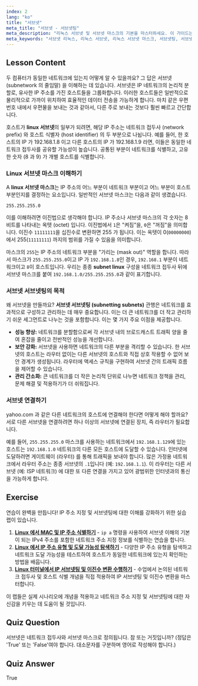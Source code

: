 ```yaml
---
index: 2
lang: "ko"
title: "서브넷"
meta_title: "서브넷 - 서브넷팅"
meta_description: "리눅스 서브넷 및 서브넷 마스크의 기본을 마스터하세요. 이 가이드는 서브넷팅, 네트워크 접두사, 서브넷 리눅스 환경에서 네트워크 분할을 관리하는 방법을 설명합니다."
meta_keywords: "서브넷 리눅스, 리눅스 서브넷, 리눅스 서브넷 마스크, 서브넷팅, 서브넷, 서브넷 마스크, 네트워크 접두사, 리눅스 네트워킹, IP 주소"
---
```


## Lesson Content

두 컴퓨터가 동일한 네트워크에 있는지 어떻게 알 수 있을까요? 그 답은 서브넷 (subnetwork 의 줄임말) 을 이해하는 데 있습니다. 서브넷은 IP 네트워크의 논리적 분할로, 유사한 IP 주소를 가진 호스트들을 그룹화합니다. 이러한 호스트들은 일반적으로 물리적으로 가까이 위치하여 효율적인 데이터 전송을 가능하게 합니다. 마치 같은 우편번호 내에서 우편물을 보내는 것과 같아서, 다른 주로 보내는 것보다 훨씬 빠르고 간단합니다.

호스트가 **linux 서브넷**의 일부가 되려면, 해당 IP 주소는 네트워크 접두사 (network prefix) 와 호스트 식별자 (host identifier) 의 두 부분으로 나뉩니다. 예를 들어, 한 호스트의 IP 가 192.168.1.8 이고 다른 호스트의 IP 가 192.168.1.9 라면, 이들은 동일한 네트워크 접두사를 공유할 가능성이 높습니다. 공통된 부분이 네트워크를 식별하고, 고유한 숫자 (8 과 9) 가 개별 호스트를 식별합니다.

### Linux 서브넷 마스크 이해하기

A **linux 서브넷 마스크**는 IP 주소의 어느 부분이 네트워크 부분이고 어느 부분이 호스트 부분인지를 결정하는 요소입니다. 일반적인 서브넷 마스크는 다음과 같이 생겼습니다.

```plaintext
255.255.255.0
```

이를 이해하려면 이진법으로 생각해야 합니다. IP 주소나 서브넷 마스크의 각 숫자는 8 비트를 나타내는 옥텟 (octet) 입니다. 이진법에서 `1`은 "켜짐"을, `0`은 "꺼짐"을 의미합니다. 이진수 `11111111`을 십진수로 변환하면 255 가 됩니다. 이는 옥텟이 0(`00000000`) 에서 255(`11111111`) 까지의 범위를 가질 수 있음을 의미합니다.

마스크의 `255`는 IP 주소의 네트워크 부분을 "가리는 (mask out)" 역할을 합니다. 따라서 마스크가 `255.255.255.0`이고 IP 가 `192.168.1.8`인 경우, `192.168.1` 부분이 네트워크이고 `8`이 호스트입니다. 우리는 종종 **subnet linux** 구성을 네트워크 접두사 뒤에 서브넷 마스크를 붙여 `192.168.1.0/255.255.255.0`과 같이 표기합니다.

### 서브넷 서브넷팅의 목적

왜 서브넷을 만들까요? **서브넷 서브넷팅 (subnetting subnets)** 관행은 네트워크를 효과적으로 구성하고 관리하는 데 매우 중요합니다. 이는 더 큰 네트워크를 더 작고 관리하기 쉬운 세그먼트로 나누는 것을 포함합니다. 이는 몇 가지 주요 이점을 제공합니다.

- **성능 향상:** 네트워크를 분할함으로써 각 서브넷 내의 브로드캐스트 트래픽 양을 줄여 혼잡을 줄이고 전반적인 성능을 개선합니다.
- **보안 강화:** 서브넷을 사용하면 네트워크의 다른 부분을 격리할 수 있습니다. 한 서브넷의 호스트는 라우터 없이는 다른 서브넷의 호스트와 직접 상호 작용할 수 없어 보안 경계가 생성됩니다. 라우터에 액세스 규칙을 구현하여 서브넷 간의 트래픽 흐름을 제어할 수 있습니다.
- **관리 간소화:** 큰 네트워크를 더 작은 논리적 단위로 나누면 네트워크 정책을 관리, 문제 해결 및 적용하기가 더 쉬워집니다.

### 서브넷 연결하기

yahoo.com 과 같은 다른 네트워크의 호스트에 연결해야 한다면 어떻게 해야 할까요? 서로 다른 서브넷을 연결하려면 하나 이상의 서브넷에 연결된 장치, 즉 라우터가 필요합니다.

예를 들어, `255.255.255.0` 마스크를 사용하는 네트워크에서 `192.168.1.129`에 있는 호스트는 `192.168.1.0` 네트워크의 다른 모든 호스트에 도달할 수 있습니다. 인터넷에 도달하려면 게이트웨이 (라우터) 를 통해 트래픽을 보내야 합니다. 많은 가정용 네트워크에서 라우터 주소는 종종 서브넷의 `.1`입니다 (예: `192.168.1.1`). 이 라우터는 다른 서브넷 (예: ISP 네트워크) 에 대한 또 다른 연결을 가지고 있어 광범위한 인터넷과의 통신을 가능하게 합니다.

## Exercise

연습이 완벽을 만듭니다! IP 주소 지정 및 서브넷팅에 대한 이해를 강화하기 위한 실습 랩이 있습니다.

1. **[Linux 에서 MAC 및 IP 주소 식별하기](https://labex.io/ko/labs/comptia-identify-mac-and-ip-addresses-in-linux-592731)** - `ip a` 명령을 사용하여 서브넷 이해의 기본이 되는 IPv4 주소를 포함한 네트워크 주소 지정 정보를 식별하는 연습을 합니다.
2. **[Linux 에서 IP 주소 유형 및 도달 가능성 탐색하기](https://labex.io/ko/labs/comptia-explore-ip-address-types-and-reachability-in-linux-592780)** - 다양한 IP 주소 유형을 탐색하고 네트워크 도달 가능성을 테스트하여 호스트가 동일한 네트워크에 있는지 확인하는 방법을 배웁니다.
3. **[Linux 터미널에서 IP 서브넷팅 및 이진수 변환 수행하기](https://labex.io/ko/labs/comptia-perform-ip-subnetting-and-binary-conversion-in-the-linux-terminal-592782)** - 수업에서 논의된 네트워크 접두사 및 호스트 식별 개념을 직접 적용하여 IP 서브넷팅 및 이진수 변환을 마스터합니다.

이 랩들은 실제 시나리오에 개념을 적용하고 네트워크 주소 지정 및 서브넷팅에 대한 자신감을 키우는 데 도움이 될 것입니다.

## Quiz Question

서브넷은 네트워크 접두사와 서브넷 마스크로 정의됩니다. 참 또는 거짓입니까? (정답은 'True' 또는 'False'여야 합니다. 대소문자를 구분하며 영어로 작성해야 합니다.)

## Quiz Answer

True

